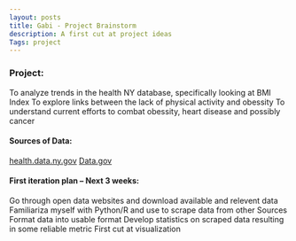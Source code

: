 ```yaml
---
layout: posts
title: Gabi - Project Brainstorm
description: A first cut at project ideas
Tags: project
---
```



### Project:
To analyze trends in the health NY database, specifically looking at BMI Index
To explore links between the lack of physical activity and obessity
To understand current efforts to combat obessity, heart disease and possibly cancer

#### Sources of Data:
[health.data.ny.gov](www.health.data.ny.gov)
[Data.gov](www.data.gov)


#### First iteration plan – Next 3 weeks:
Go through open data websites and download available and relevent data
Familiariza myself with Python/R and use to scrape data from other Sources
Format data into usable format
Develop statistics on scraped data resulting in some reliable metric
First cut at visualization
